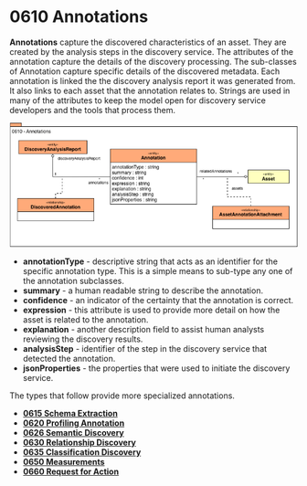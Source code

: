 <!-- SPDX-License-Identifier: CC-BY-4.0 -->
<!-- Copyright Contributors to the Egeria project. -->

# 0610 Annotations

**Annotations** capture the discovered characteristics of an asset.
They are created by the analysis steps in the discovery service.
The attributes of the annotation capture the details of the discovery processing.
The sub-classes of Annotation capture specific details of the discovered metadata.
Each annotation is linked the the discovery analysis report it was generated from.
It also links to each asset that the annotation relates to.
Strings are used in many of the attributes to keep the model open
for discovery service developers and the tools that process them.

![UML](0610-Annotations.png)

* **annotationType** - descriptive string that acts as an identifier for the specific annotation type.  This is a simple means to sub-type any one of the annotation subclasses.
* **summary** - a human readable string to describe the annotation.
* **confidence** - an indicator of the certainty that the annotation is correct.
* **expression** - this attribute is used to provide more detail on how the asset is related to the annotation.
* **explanation** - another description field to assist human analysts reviewing the discovery results.
* **analysisStep** - identifier of the step in the discovery service that detected the annotation.
* **jsonProperties** - the properties that were used to initiate the discovery service.

The types that follow provide more specialized annotations.

* **[0615 Schema Extraction](0615-Schema-Extraction.md)**
* **[0620 Profiling Annotation](0620-Profiling-Annotation.md)**
* **[0626 Semantic Discovery](0626-Semantic-Discovery.md)**
* **[0630 Relationship Discovery](0630-Relationship-Discovery.md)**
* **[0635 Classification Discovery](0635-Classification-Discovery.md)**
* **[0650 Measurements](0650-Measurements.md)**
* **[0660 Request for Action](0660-Request-for-Action.md)**
